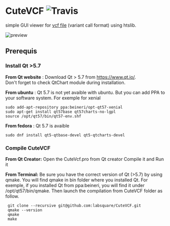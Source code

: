 # CuteVCF ![Travis](https://api.travis-ci.org/labsquare/CuteVCF.svg?branch=master)
simple GUI viewer for [vcf file](https://samtools.github.io/hts-specs/VCFv4.2.pdf) (variant call format) using htslib. 

![preview](https://raw.githubusercontent.com/labsquare/CuteVCF/master/preview.gif)

## Prerequis 
### Install Qt >5.7

**From Qt website** : 
Download Qt > 5.7 from https://www.qt.io/.   
Don't forget to check QtChart module during installation. 


**From ubuntu** : Qt 5.7 is not yet avaible with ubuntu. But you can add PPA to your software system. 
For exemple for xenial 

    sudo add-apt-repository ppa:beineri/opt-qt57-xenial
    sudo apt-get install qt57base qt57charts-no-lgpl
    source /opt/qt57/bin/qt57-env.shf

**From fedora** : Qt 5.7 is avaible

    sudo dnf install qt5-qtbase-devel qt5-qtcharts-devel 

### Compile CuteVCF
**From Qt Creator:** 
Open the CuteVcf.pro from Qt creator 
Compile it and Run it 

**From Terminal:**
Be sure you have the correct version of Qt (>5.7) by using qmake. You will find qmake in bin folder where you installed Qt. For exemple, if you installed Qt from ppa:beineri, you will find it under /opt/qt57/bin/qmake. Then launch the compilation from CuteVCF folder as follow.

     git clone --recursive git@github.com:labsquare/CuteVCF.git
     qmake --version
     qmake 
     make 
 
     
     


